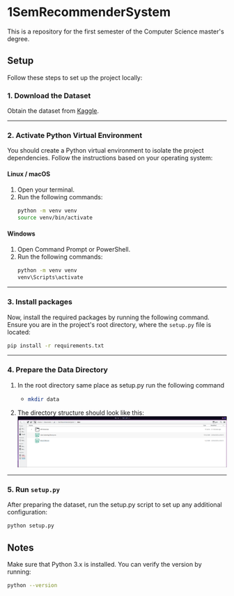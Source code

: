 # 1SemRecommenderSystem

This is a repository for the first semester of the Computer Science master's degree.

## Setup

Follow these steps to set up the project locally:

### 1. **Download the Dataset**

Obtain the dataset from [Kaggle](https://www.kaggle.com/datasets/undefinenull/million-song-dataset-spotify-lastfm).

---

### 2. **Activate Python Virtual Environment**

You should create a Python virtual environment to isolate the project dependencies. Follow the instructions based on your operating system:

#### Linux / macOS
1. Open your terminal.
2. Run the following commands:
   ```bash
   python -m venv venv
   source venv/bin/activate
   ```
#### Windows
1. Open Command Prompt or PowerShell.
2. Run the following commands:
   ```bash
   python -m venv venv
   venv\Scripts\activate
   ```
---

### 3. **Install packages**

Now, install the required packages by running the following command. Ensure you are in the project's root directory, where the `setup.py` file is located:
```bash
pip install -r requirements.txt
```
---

### 4. **Prepare the Data Directory**
   1. In the root directory same place as setup.py run the following command
      - ```bash
        mkdir data
        ```

   2. The directory structure should look like this:
   ![Dataset structure](images/dataset_setup.png)

---

### 5. **Run `setup.py`**
   After preparing the dataset, run the setup.py script to set up any additional configuration:

   ```bash
   python setup.py
   ```
## Notes
Make sure that Python 3.x is installed. You can verify the version by running:
```bash
python --version
```
